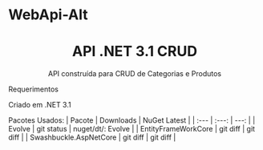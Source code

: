 # WebApi-Alt

<h1 align="center">API .NET 3.1  CRUD </h1>
<p align="center">API construída para CRUD de Categorias e Produtos</p>



Requerimentos

Criado em .NET 3.1 

Pacotes Usados:
| Pacote  | Downloads | NuGet Latest |
| :---         |     :---:      |          ---: |
| Evolve   | git status     | nuget/dt/: Evolve   |
| EntityFrameWorkCore     | git diff       | git diff      |
| Swashbuckle.AspNetCore     | git diff       | git diff      |
